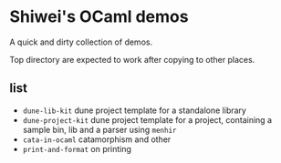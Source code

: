 
# Shiwei's OCaml demos

A quick and dirty collection of demos.

Top directory are expected to work after copying to other places.

## list

- `dune-lib-kit` dune project template for a standalone library
- `dune-project-kit` dune project template for a project, containing a sample bin, lib and a parser using `menhir`
- `cata-in-ocaml` catamorphism and other
- `print-and-format` on printing